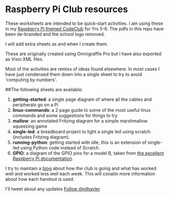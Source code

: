 # Raspberry Pi Club resources

These worksheets are intended to be quick-start activities. I am using these in my [Raspberry Pi themed CodeClub](http://richardhayler.blogspot.co.uk/2015/01/raspberry-pi-codeclub-week-1.html) for Yrs 5-6. The pdfs in this repo have been de-branded and the school logo removed. 

I will add extra sheets as and when I create them.

These are originally created using Omnigraffle Pro but I have also exported as Visio XML files. 

Most of the activities are remixs of ideas found elsewhere. In most cases I have just condensed them down into a single sheet to try to avoid 'computing by numbers'.

##The following sheets are available:

1. **getting-started**: a single page diagram of where all the cables and peripherals go on a Pi
2. **linux-commands**: a 2 page guide to some of the most useful linux commands and some suggestions for things to try
3. **mallow**: an annotated Fritzing diagram for a simple marshmallow squeezing game
4. **single-led**: a breadboard project to light a single led using scratch (includes Fritzing diagram).
5. **running-python**: getting started with idle, this is an extension of single-led using Python code instead of Scratch. 
6. **GPIO**: a diagram of the GPIO pins for a model B, taken from [the excellent Raspberry Pi documentation](http://www.raspberrypi.org/documentation/usage/gpio/ "Raspberry Pi documentation").

I try to maintain a [blog](http://richardhayler.blogspot.co.uk/ "Easily Distracted - my blog") about how the club is going and what has worked well and worked less well each week. This will conatin more information about how each handout is used. 

I'll tweet about any updates <a href="https://twitter.com/rdhayler">Follow @rdhayler</a>
